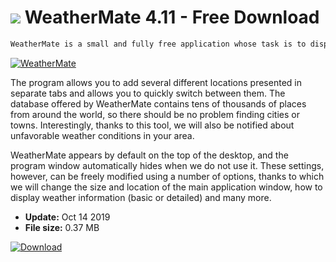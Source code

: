 # ![](https://cdn.softexe.net/static/icon/2/weathermate-10400.png) WeatherMate 4.11 - Free Download

```sh
WeatherMate is a small and fully free application whose task is to display weather information in the location indicated by the user.
```
[![WeatherMate](https://gallery.dpcdn.pl/imgc/Tools/81752/g_-_420x350_1.5_-_x18186247-e4d5-4305-9387-5cd941694b1d.jpg)](https://softexe.net/win/internet/weather-time/weathermate:pRdRR.html)

The program allows you to add several different locations presented in separate tabs and allows you to quickly switch between them. The database offered by WeatherMate contains tens of thousands of places from around the world, so there should be no problem finding cities or towns. Interestingly, thanks to this tool, we will also be notified about unfavorable weather conditions in your area.
 
 WeatherMate appears by default on the top of the desktop, and the program window automatically hides when we do not use it. These settings, however, can be freely modified using a number of options, thanks to which we will change the size and location of the main application window, how to display weather information (basic or detailed) and many more.


- **Update:** Oct 14 2019
- **File size:** 0.37 MB

[![Download](https://cdn.softexe.net/static/img/download.png)](https://softexe.net/win/internet/weather-time/weathermate:pRdRR.html)

